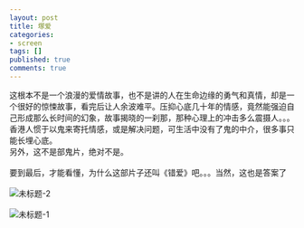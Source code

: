 ```yaml
---
layout: post
title: 塚爱
categories:
- screen
tags: []
published: true
comments: true
---
```

<p>这根本不是一个浪漫的爱情故事，也不是讲的人在生命边缘的勇气和真情，却是一个很好的惊悚故事，看完后让人余波难平。压抑心底几十年的情感，竟然能强迫自己形成那么长时间的幻象，故事揭晓的一刹那，那种心理上的冲击多么震摄人。。。香港人惯于以鬼来寄托情感，或是解决问题，可生活中没有了鬼的中介，很多事只能长埋心底。<br />另外，这不是部鬼片，绝对不是。<br /><br />要到最后，才能看懂，为什么这部片子还叫《错爱》吧。。。当然，这也是答案了<br /><br /><img alt="未标题-2" src="http://images.blogcn.com/2008/2/19/2/walkerwang,20080219021825208.jpg" border="0" /><br /><br /><img alt="未标题-1" src="http://images.blogcn.com/2008/2/19/2/walkerwang,20080219021751440.jpg" border="0" /><br /></p>
